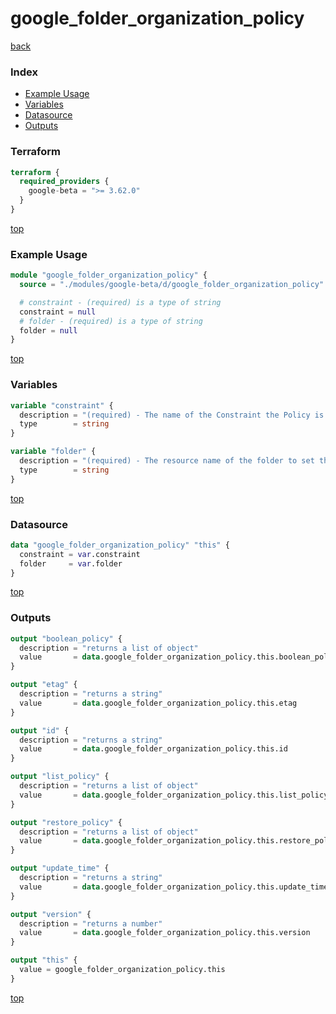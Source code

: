 # google_folder_organization_policy

[back](../google-beta.md)

### Index

- [Example Usage](#example-usage)
- [Variables](#variables)
- [Datasource](#datasource)
- [Outputs](#outputs)

### Terraform

```terraform
terraform {
  required_providers {
    google-beta = ">= 3.62.0"
  }
}
```

[top](#index)

### Example Usage

```terraform
module "google_folder_organization_policy" {
  source = "./modules/google-beta/d/google_folder_organization_policy"

  # constraint - (required) is a type of string
  constraint = null
  # folder - (required) is a type of string
  folder = null
}
```

[top](#index)

### Variables

```terraform
variable "constraint" {
  description = "(required) - The name of the Constraint the Policy is configuring, for example, serviceuser.services."
  type        = string
}

variable "folder" {
  description = "(required) - The resource name of the folder to set the policy for. Its format is folders/{folder_id}."
  type        = string
}
```

[top](#index)

### Datasource

```terraform
data "google_folder_organization_policy" "this" {
  constraint = var.constraint
  folder     = var.folder
}
```

[top](#index)

### Outputs

```terraform
output "boolean_policy" {
  description = "returns a list of object"
  value       = data.google_folder_organization_policy.this.boolean_policy
}

output "etag" {
  description = "returns a string"
  value       = data.google_folder_organization_policy.this.etag
}

output "id" {
  description = "returns a string"
  value       = data.google_folder_organization_policy.this.id
}

output "list_policy" {
  description = "returns a list of object"
  value       = data.google_folder_organization_policy.this.list_policy
}

output "restore_policy" {
  description = "returns a list of object"
  value       = data.google_folder_organization_policy.this.restore_policy
}

output "update_time" {
  description = "returns a string"
  value       = data.google_folder_organization_policy.this.update_time
}

output "version" {
  description = "returns a number"
  value       = data.google_folder_organization_policy.this.version
}

output "this" {
  value = google_folder_organization_policy.this
}
```

[top](#index)